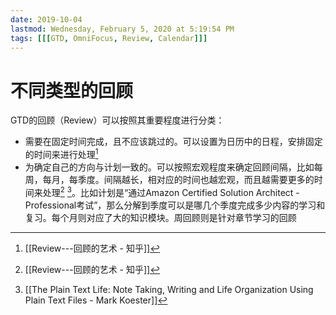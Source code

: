 ```yaml
---
date: 2019-10-04
lastmod: Wednesday, February 5, 2020 at 5:19:54 PM
tags: [[[GTD, OmniFocus, Review, Calendar]]]
---
```

# 不同类型的回顾

GTD的回顾（Review）可以按照其重要程度进行分类：
* 需要在固定时间完成，且不应该跳过的。可以设置为日历中的日程，安排固定的时间来进行处理[^2C3B63142E15]
* 为确定自己的方向与计划一致的。可以按照宏观程度来确定回顾间隔，比如每周，每月，每季度。间隔越长，相对应的时间也越宏观，而且越需要更多的时间来处理[^2C3B63142E15] [^7394259B61E7]。比如计划是“通过Amazon Certified Solution Architect - Professional考试”，那么分解到季度可以是哪几个季度完成多少内容的学习和复习。每个月则对应了大的知识模块。周回顾则是针对章节学习的回顾



[^2C3B63142E15]: [[Review---回顾的艺术 - 知乎]]

[^7394259B61E7]: [[The Plain Text Life: Note Taking, Writing and Life Organization Using Plain Text Files - Mark Koester]]
